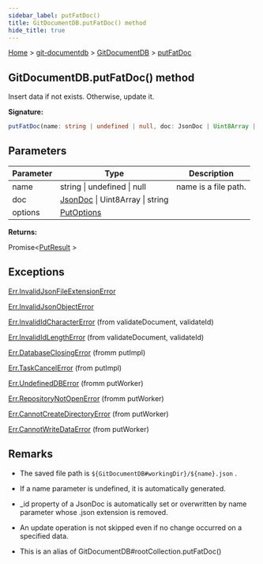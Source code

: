 ```yaml
---
sidebar_label: putFatDoc()
title: GitDocumentDB.putFatDoc() method
hide_title: true
---
```


[Home](./index.md) &gt; [git-documentdb](./git-documentdb.md) &gt; [GitDocumentDB](./git-documentdb.gitdocumentdb.md) &gt; [putFatDoc](./git-documentdb.gitdocumentdb.putfatdoc.md)

## GitDocumentDB.putFatDoc() method

Insert data if not exists. Otherwise, update it.

<b>Signature:</b>

```typescript
putFatDoc(name: string | undefined | null, doc: JsonDoc | Uint8Array | string, options?: PutOptions): Promise<PutResult>;
```

## Parameters

|  Parameter | Type | Description |
|  --- | --- | --- |
|  name | string \| undefined \| null | name is a file path. |
|  doc | [JsonDoc](./git-documentdb.jsondoc.md) \| Uint8Array \| string |  |
|  options | [PutOptions](./git-documentdb.putoptions.md) |  |

<b>Returns:</b>

Promise&lt;[PutResult](./git-documentdb.putresult.md) &gt;

## Exceptions

[Err.InvalidJsonFileExtensionError](./git-documentdb.err.invalidjsonfileextensionerror.md)

[Err.InvalidJsonObjectError](./git-documentdb.err.invalidjsonobjecterror.md)

[Err.InvalidIdCharacterError](./git-documentdb.err.invalididcharactererror.md) (from validateDocument, validateId)

[Err.InvalidIdLengthError](./git-documentdb.err.invalididlengtherror.md) (from validateDocument, validateId)

[Err.DatabaseClosingError](./git-documentdb.err.databaseclosingerror.md) (fromm putImpl)

[Err.TaskCancelError](./git-documentdb.err.taskcancelerror.md) (from putImpl)

[Err.UndefinedDBError](./git-documentdb.err.undefineddberror.md) (fromm putWorker)

[Err.RepositoryNotOpenError](./git-documentdb.err.repositorynotopenerror.md) (fromm putWorker)

[Err.CannotCreateDirectoryError](./git-documentdb.err.cannotcreatedirectoryerror.md) (from putWorker)

[Err.CannotWriteDataError](./git-documentdb.err.cannotwritedataerror.md) (from putWorker)

## Remarks

- The saved file path is `${GitDocumentDB#workingDir}/${name}.json` .

- If a name parameter is undefined, it is automatically generated.

- \_id property of a JsonDoc is automatically set or overwritten by name parameter whose .json extension is removed.

- An update operation is not skipped even if no change occurred on a specified data.

- This is an alias of GitDocumentDB\#rootCollection.putFatDoc()

